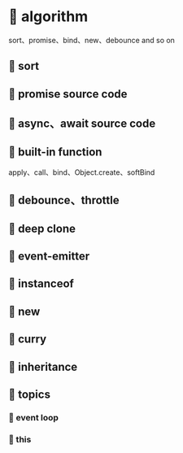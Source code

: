# 🍛 algorithm

sort、promise、bind、new、debounce and so on

## 🍖 sort

## 🦴 promise source code

## 🍗 async、await source code

## 🦴 built-in function

apply、call、bind、Object.create、softBind

## 🍗 debounce、throttle

## 🍗 deep clone

## 🍗 event-emitter

## 🦴 instanceof

## 🦴 new

## 🍗 curry

## 🦴 inheritance

## 🥘 topics

### 🧀 event loop

### 🥞 this
